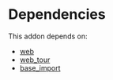 # Dependencies

This addon depends on:

- [web](../../../../../oca-ocb-core/odoo-bringout-oca-ocb-web)
- [web_tour](../../../../../oca-ocb-web/odoo-bringout-oca-ocb-web_tour)
- [base_import](../../../../../oca-ocb-core/odoo-bringout-oca-ocb-base_import)
